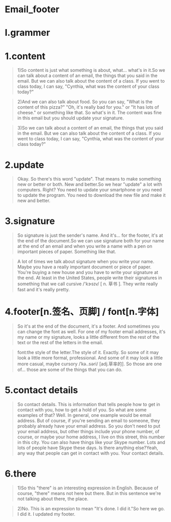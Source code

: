 # Email_footer
# I.grammer

# 1.content
> 1)So content is just what something is about, what... what's in it.So we can talk about a content of an email, the things that you said in the email. But we can also talk about the content of a class. If you went to class today, I can say, "Cynthia, what was the content of your class today?"

> 2)And we can also talk about food. So you can say, "What is the content of this pizza?" "Oh, it's really bad for you." or "It has lots of cheese." or something like that. So what's in it. The content was fine in this email but you should update your signature.

> 3)So we can talk about a content of an email, the things that you said in the email. But we can also talk about the content of a class. If you went to class today, I can say, "Cynthia, what was the content of your class today?"

# 2.update
> Okay. So there's this word "update". That means to make something new or better or both. New and better.So we hear "update" a lot with computers. Right? You need to update your smartphone or you need to update the program. You need to download the new file and make it new and better.

# 3.signature
> So signature is just the sender's name. And it's... for the footer, it's at the end of the document.So we can use signature both for your name at the end of an email and when you write a name with a pen on important pieces of paper. Something like that.

> A lot of times we talk about signature when you write your name. Maybe you have a really important document or piece of paper. You're buying a new house and you have to write your signature at the end. At least in the United States, people write their signatures in something that we call cursive /'kɝsɪv/ [ n. 草书 ]. They write really fast and it's really pretty. 

# 4.footer[n.签名、页脚] / font[n.字体]
> So it's at the end of the document, it's a footer. And sometimes you can change the font as well. For one of my footer email addresses, it's my name or my signature, looks a little different from the rest of the text or the rest of the letters in the email.

> font:the style of the letter.The style of it. Exactly. So some of it may look a little more formal, professional. And some of it may look a little more casual, maybe cursory /ˈkə..səri/ [adj.草率的]. So those are one of… those are some of the things that you can do.

# 5.contact details
> So contact details. This is information that tells people how to get in contact with you, how to get a hold of you. So what are some examples of that? Well. In general, one example would be email address. But of course, if you're sending an email to someone, they probably already have your email address. So you don't need to put your email address, but other things include your phone number, of course, or maybe your home address, I live on this street, this number in this city. You can also have things like your Skype number. Lots and lots of people have Skype these days. Is there anything else?Yeah, any way that people can get in contact with you. Your contact details.

# 6.there
> 1)So this "there" is an interesting expression in English. Because of course, "there" means not here but there. But in this sentence we're not talking about there, the place.

> 2)No. This is an expression to mean "It's done. I did it."So here we go. I did it. I updated my footer.

























